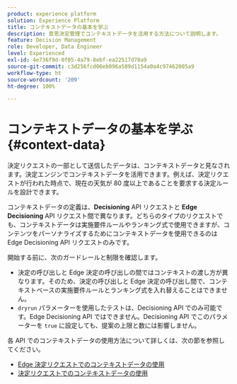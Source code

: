 ```yaml
---
product: experience platform
solution: Experience Platform
title: コンテキストデータの基本を学ぶ
description: 意思決定管理でコンテキストデータを活用する方法について説明します。
feature: Decision Management
role: Developer, Data Engineer
level: Experienced
exl-id: 4e736f9d-0f05-4a79-8ebf-ea22517d78a9
source-git-commit: c3d256fcd06eb096a589d1154a0a4c97462005a9
workflow-type: ht
source-wordcount: '209'
ht-degree: 100%

---
```


# コンテキストデータの基本を学ぶ {#context-data}

決定リクエストの一部として送信したデータは、コンテキストデータと見なされます。決定エンジンでコンテキストデータを活用できます。例えば、決定リクエストが行われた時点で、現在の天気が 80 度以上であることを要求する決定ルールを設計できます。

コンテキストデータの定義は、**Decisioning** API リクエストと **Edge Decisioning** API リクエスト間で異なります。どちらのタイプのリクエストでも、コンテキストデータは実施要件ルールやランキング式で使用できますが、コンテンツをパーソナライズするためにコンテキストデータを使用できるのは Edge Decisioning API リクエストのみです。

開始する前に、次のガードレールと制限を確認します。

* 決定の呼び出しと Edge 決定の呼び出しの間ではコンテキストの渡し方が異なります。そのため、決定の呼び出しと Edge 決定の呼び出し間で、コンテキストベースの実施要件ルールとランキング式を入れ替えることはできません。
* `dryrun` パラメーターを使用したテストは、Decisioning API でのみ可能です。Edge Decisioning API ではできません。Decisioning API でこのパラメーターを `true` に設定しても、提案の上限と数には影響しません。

各 API でのコンテキストデータの使用方法について詳しくは、次の節を参照してください。

* [Edge 決定リクエストでのコンテキストデータの使用](context-data-edge.md)
* [決定リクエストでのコンテキストデータの使用](context-data-decisioning.md)
